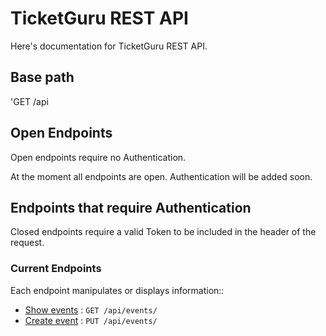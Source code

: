 # TicketGuru REST API

Here's documentation for TicketGuru REST API.

## Base path

'GET /api

## Open Endpoints

Open endpoints require no Authentication.

At the moment all endpoints are open. Authentication will be added soon.

## Endpoints that require Authentication

Closed endpoints require a valid Token to be included in the header of the
request.

### Current Endpoints

Each endpoint manipulates or displays information::

* [Show events](get.md) : `GET /api/events/`
* [Create event](put.md) : `PUT /api/events/`
